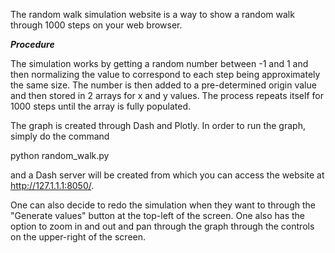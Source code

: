 The random walk simulation website is a way to show a random walk through 1000 steps on your web browser. 

***Procedure***

The simulation works by getting a random number between -1 and 1 and then normalizing the value to correspond to each step being approximately the same size. The number is then added to a pre-determined origin value and then stored in 2 arrays for x and y values. The process repeats itself for 1000 steps until the array is fully populated.

The graph is created through Dash and Plotly. In order to run the graph, simply do the command

python random_walk.py

and a Dash server will be created from which you can access the website at http://127.1.1.1:8050/.

One can also decide to redo the simulation when they want to through the "Generate values" button at the top-left of the screen. One also has the option to zoom in and out and pan through the graph through the controls on the upper-right of the screen.